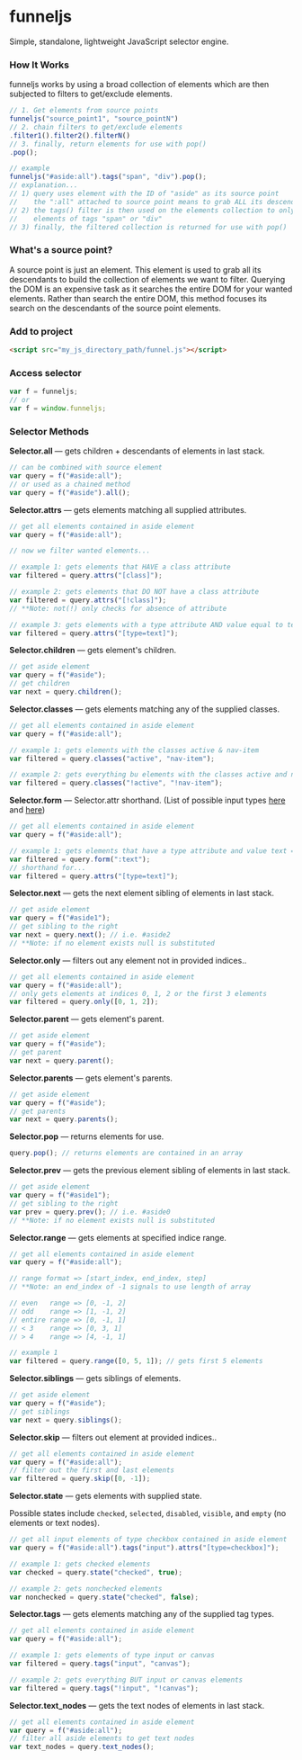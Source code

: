 # funneljs
Simple, standalone, lightweight JavaScript selector engine.

### How It Works
funneljs works by using a broad collection of elements which are then subjected
to filters to get/exclude elements.
```js
// 1. Get elements from source points
funneljs("source_point1", "source_pointN")
// 2. chain filters to get/exclude elements
.filter1().filter2().filterN()
// 3. finally, return elements for use with pop()
.pop();

// example
funneljs("#aside:all").tags("span", "div").pop();
// explanation...
// 1) query uses element with the ID of "aside" as its source point
//    the ":all" attached to source point means to grab ALL its descendants
// 2) the tags() filter is then used on the elements collection to only get
//    elements of tags "span" or "div"
// 3) finally, the filtered collection is returned for use with pop()
```
### What's a source point?
A source point is just an element. This element is used to grab all its descendants
to build the collection of elements we want to filter. Querying the DOM is an
expensive task as it searches the entire DOM for your wanted elements. Rather than
search the entire DOM, this method focuses its search on the descendants of the source
point elements.

### Add to project
```html
<script src="my_js_directory_path/funnel.js"></script>
```
### Access selector
```js
var f = funneljs;
// or
var f = window.funneljs;
```
### Selector Methods
**Selector.all** &mdash; gets children + descendants of elements in last stack.
```js
// can be combined with source element
var query = f("#aside:all");
// or used as a chained method
var query = f("#aside").all();
```
**Selector.attrs** &mdash; gets elements matching all supplied attributes.
```js
// get all elements contained in aside element
var query = f("#aside:all");

// now we filter wanted elements...

// example 1: gets elements that HAVE a class attribute
var filtered = query.attrs("[class]");

// example 2: gets elements that DO NOT have a class attribute
var filtered = query.attrs("[!class]");
// **Note: not(!) only checks for absence of attribute

// example 3: gets elements with a type attribute AND value equal to text
var filtered = query.attrs("[type=text]");

```

**Selector.children** &mdash; gets element's children.
```js
// get aside element
var query = f("#aside");
// get children
var next = query.children();
```

**Selector.classes** &mdash; gets elements matching any of the supplied classes.
```js
// get all elements contained in aside element
var query = f("#aside:all");

// example 1: gets elements with the classes active & nav-item
var filtered = query.classes("active", "nav-item");

// example 2: gets everything bu elements with the classes active and nav-item
var filtered = query.classes("!active", "!nav-item");
```

**Selector.form** &mdash; Selector.attr shorthand.
(List of possible input types [here](https://developer.mozilla.org/en-US/docs/Web/HTML/Element/input) and [here](http://www.w3schools.com/TAGS/att_input_type.asp))
```js
// get all elements contained in aside element
var query = f("#aside:all");

// example 1: gets elements that have a type attribute and value text => [type=text]
var filtered = query.form(":text");
// shorthand for...
var filtered = query.attrs("[type=text]");
```

**Selector.next** &mdash; gets the next element sibling of elements in last stack.
```js
// get aside element
var query = f("#aside1");
// get sibling to the right
var next = query.next(); // i.e. #aside2
// **Note: if no element exists null is substituted
```

**Selector.only** &mdash; filters out any element not in provided indices..
```js
// get all elements contained in aside element
var query = f("#aside:all");
// only gets elements at indices 0, 1, 2 or the first 3 elements
var filtered = query.only([0, 1, 2]);
```

**Selector.parent** &mdash; gets element's parent.
```js
// get aside element
var query = f("#aside");
// get parent
var next = query.parent();
```

**Selector.parents** &mdash; gets element's parents.
```js
// get aside element
var query = f("#aside");
// get parents
var next = query.parents();
```

**Selector.pop** &mdash; returns elements for use.
```js
query.pop(); // returns elements are contained in an array
```

**Selector.prev** &mdash; gets the previous element sibling of elements in last stack.
```js
// get aside element
var query = f("#aside1");
// get sibling to the right
var prev = query.prev(); // i.e. #aside0
// **Note: if no element exists null is substituted
```

**Selector.range** &mdash; gets elements at specified indice range.
```js
// get all elements contained in aside element
var query = f("#aside:all");

// range format => [start_index, end_index, step]
// **Note: an end_index of -1 signals to use length of array

// even   range => [0, -1, 2]
// odd    range => [1, -1, 2]
// entire range => [0, -1, 1]
// < 3    range => [0, 3, 1]
// > 4    range => [4, -1, 1]

// example 1
var filtered = query.range([0, 5, 1]); // gets first 5 elements
```

**Selector.siblings** &mdash; gets siblings of elements.
```js
// get aside element
var query = f("#aside");
// get siblings
var next = query.siblings();
```

**Selector.skip** &mdash; filters out element at provided indices..
```js
// get all elements contained in aside element
var query = f("#aside:all");
// filter out the first and last elements
var filtered = query.skip([0, -1]);
```

**Selector.state** &mdash; gets elements with supplied state.

Possible states include <code>checked</code>, <code>selected</code>, <code>disabled</code>, <code>visible</code>, and <code>empty</code> (no elements or text nodes).
```js
// get all input elements of type checkbox contained in aside element
var query = f("#aside:all").tags("input").attrs("[type=checkbox]");

// example 1: gets checked elements
var checked = query.state("checked", true);

// example 2: gets nonchecked elements
var nonchecked = query.state("checked", false);
```

**Selector.tags** &mdash; gets elements matching any of the supplied tag types.
```js
// get all elements contained in aside element
var query = f("#aside:all");

// example 1: gets elements of type input or canvas
var filtered = query.tags("input", "canvas");

// example 2: gets everything BUT input or canvas elements
var filtered = query.tags("!input", "!canvas");
```

**Selector.text_nodes** &mdash; gets the text nodes of elements in last stack.
```js
// get all elements contained in aside element
var query = f("#aside:all");
// filter all aside elements to get text nodes
var text_nodes = query.text_nodes();
```